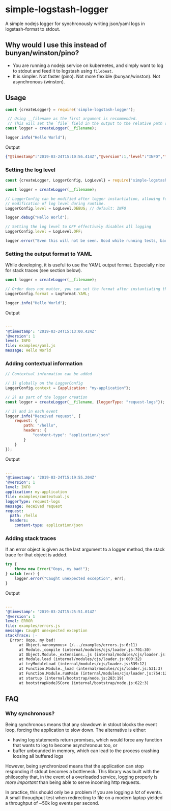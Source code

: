 # simple-logstash-logger

A simple nodejs logger for synchronously writing json/yaml logs in logstash-format to stdout.

## Why would I use this instead of bunyan/winston/pino?

* You are running a nodejs service on kubernetes, and simply want to log to stdout and feed it to logstash using `filebeat`.
* It is simpler. Not faster (pino). Not more flexible (bunyan/winston). Not asynchronous (winston).

## Usage

```javascript
const {createLogger} = require('simple-logstash-logger');

 // Using __filename as the first argument is recommended.
 // This will set the `file` field in the output to the relative path of the current file.
const logger = createLogger(__filename);

logger.info("Hello World");
```
Output
```json
{"@timestamp":"2019-03-24T15:10:56.414Z","@version":1,"level":"INFO","file":"examples/simple.js","message":"Hello World"}
```

### Setting the log level

```javascript
const {createLogger, LoggerConfig, LogLevel} = require('simple-logstash-logger');

const logger = createLogger(__filename);

// LoggerConfig can be modified after logger instantiation, allowing for
// modification of log level during runtime.
LoggerConfig.level = LogLevel.DEBUG; // default: INFO

logger.debug("Hello World");

// Setting the log level to OFF effectively disables all logging
LoggerConfig.level = LogLevel.OFF;

logger.error("Even this will not be seen. Good while running tests, bad in production");
```

### Setting the output format to YAML

While developing, it is useful to use the YAML output format. Especially nice for
stack traces (see section below).

```javascript
const logger = createLogger(__filename);

// Order does not matter, you can set the format after instantiating the logger
LoggerConfig.format = LogFormat.YAML;

logger.info("Hello World");
```

Output

```yaml

---
'@timestamp': '2019-03-24T15:13:00.424Z'
'@version': 1
level: INFO
file: examples/yaml.js
message: Hello World
```

### Adding contextual information

```javascript
// Contextual information can be added 

// 1) globally on the LoggerConfig
LoggerConfig.context = {application: "my-application"};

// 2) as part of the logger creation
const logger = createLogger(__filename, {loggerType: "request-logs"});

// 3) and in each event
logger.info("Received request", {
    request: {
        path: "/hello",
        headers: {
            "content-type": "application/json"
        }
    }
}); 
```

Output

```yaml

---
'@timestamp': '2019-03-24T15:19:55.204Z'
'@version': 1
level: INFO
application: my-application
file: examples/contextual.js
loggerType: request-logs
message: Received request
request:
  path: /hello
  headers:
    content-type: application/json
```

### Adding stack traces

If an error object is given as the last argument to a logger method, the stack trace
for that object is added.

```javascript
try {
    throw new Error("Oops, my bad!");
} catch (err) {
    logger.error("Caught unexpected exception", err);
}
```

Output

```yaml

---
'@timestamp': '2019-03-24T15:25:51.014Z'
'@version': 1
level: ERROR
file: examples/errors.js
message: Caught unexpected exception
stackTrace: |-
  Error: Oops, my bad!
      at Object.<anonymous> (/.../examples/errors.js:6:11)
      at Module._compile (internal/modules/cjs/loader.js:701:30)
      at Object.Module._extensions..js (internal/modules/cjs/loader.js:712:10)
      at Module.load (internal/modules/cjs/loader.js:600:32)
      at tryModuleLoad (internal/modules/cjs/loader.js:539:12)
      at Function.Module._load (internal/modules/cjs/loader.js:531:3)
      at Function.Module.runMain (internal/modules/cjs/loader.js:754:12)
      at startup (internal/bootstrap/node.js:283:19)
      at bootstrapNodeJSCore (internal/bootstrap/node.js:622:3)
```

## FAQ

### Why synchronous?

Being synchronous means that any slowdown in stdout blocks the event loop,
forcing the application to slow down. The alternative is either:
* having log statements return promises, which would force any function that wants to log to
  become asynchronous too, or
* buffer unbounded in memory, which can lead to the process crashing loosing all buffered logs

However, being synchronized means that the application can stop responding if stdout
becomes a bottleneck. This library was built with the philosophy that, in the event
of a overloaded service, logging properly is *more important* than being able to serve
incoming http requests.

In practice, this should only be a problem if you are logging a *lot* of events.
A small throughput test when redirecting to file on a modern laptop yielded a
throughput of ~50k log events per second.
